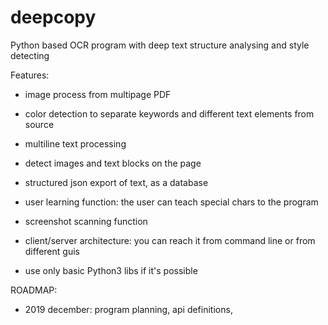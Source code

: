 # deepcopy
Python based OCR program with deep text structure analysing and style detecting

Features:
 - image process from multipage PDF
 - color detection to separate keywords and different text elements from source
 - multiline text processing
 - detect images and text blocks on the page
 - structured json export of text, as a database
 
 - user learning function: the user can teach special chars to the program

 - screenshot scanning function

 - client/server architecture: you can reach it from command line or from different guis

 - use only basic Python3 libs if it's possible

 ROADMAP: 
  - 2019 december: program planning, api definitions, 


